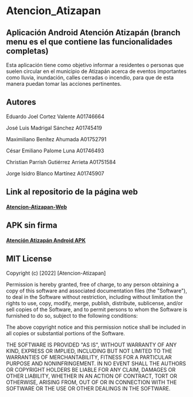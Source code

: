 # Atencion_Atizapan

## Aplicación Android Atención Atizapán (branch menu es el que contiene las funcionalidades completas)
Esta aplicación tiene como objetivo informar a residentes o personas que suelen circular en el municipio de Atizapán acerca de eventos importantes como lluvia, inundación, calles cerradas o incendio, para que de esta manera puedan tomar las acciones pertinentes.

## Autores

Eduardo Joel Cortez Valente A01746664

José Luis Madrigal Sánchez A01745419

Maximiliano Benítez Ahumada A01752791

César Emiliano Palome Luna A01746493

Christian Parrish Gutiérrez Arrieta A01751584

Jorge Isidro Blanco Martínez A01745907

## Link al repositorio de la página web
#### [Atencion-Atizapan-Web](https://github.com/A01751584/Atencion-Atizapan-Web)

## APK sin firma
#### [Atención Atizapán Android APK](https://drive.google.com/file/d/1OwLgb0eXhBJSHIyOiShKn2LtIuYC5OPQ/view?usp=sharing)

## MIT License

Copyright (c) [2022] [Atencion-Atizapan]

Permission is hereby granted, free of charge, to any person obtaining a copy
of this software and associated documentation files (the "Software"), to deal
in the Software without restriction, including without limitation the rights
to use, copy, modify, merge, publish, distribute, sublicense, and/or sell
copies of the Software, and to permit persons to whom the Software is
furnished to do so, subject to the following conditions:

The above copyright notice and this permission notice shall be included in all
copies or substantial portions of the Software.

THE SOFTWARE IS PROVIDED "AS IS", WITHOUT WARRANTY OF ANY KIND, EXPRESS OR
IMPLIED, INCLUDING BUT NOT LIMITED TO THE WARRANTIES OF MERCHANTABILITY,
FITNESS FOR A PARTICULAR PURPOSE AND NONINFRINGEMENT. IN NO EVENT SHALL THE
AUTHORS OR COPYRIGHT HOLDERS BE LIABLE FOR ANY CLAIM, DAMAGES OR OTHER
LIABILITY, WHETHER IN AN ACTION OF CONTRACT, TORT OR OTHERWISE, ARISING FROM,
OUT OF OR IN CONNECTION WITH THE SOFTWARE OR THE USE OR OTHER DEALINGS IN THE
SOFTWARE.
